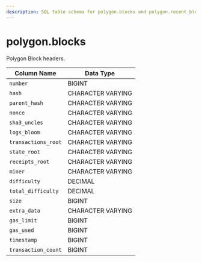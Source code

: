 ```yaml
---
description: SQL table schema for polygon.blocks and polygon.recent_blocks
---
```


# polygon.blocks

Polygon Block headers.

| Column Name         | Data Type         |
| ------------------- | ----------------- |
| `number`            | BIGINT            |
| `hash`              | CHARACTER VARYING |
| `parent_hash`       | CHARACTER VARYING |
| `nonce`             | CHARACTER VARYING |
| `sha3_uncles`       | CHARACTER VARYING |
| `logs_bloom`        | CHARACTER VARYING |
| `transactions_root` | CHARACTER VARYING |
| `state_root`        | CHARACTER VARYING |
| `receipts_root`     | CHARACTER VARYING |
| `miner`             | CHARACTER VARYING |
| `difficulty`        | DECIMAL           |
| `total_difficulty`  | DECIMAL           |
| `size`              | BIGINT            |
| `extra_data`        | CHARACTER VARYING |
| `gas_limit`         | BIGINT            |
| `gas_used`          | BIGINT            |
| `timestamp`         | BIGINT            |
| `transaction_count` | BIGINT            |
